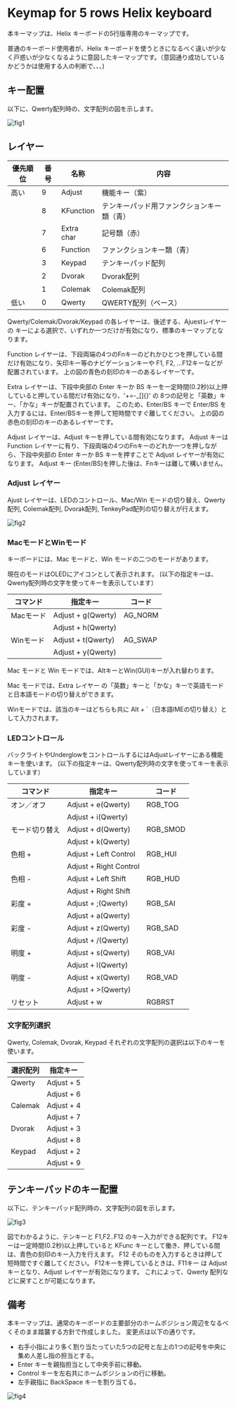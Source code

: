 # Keymap for 5 rows Helix keyboard

本キーマップは、Helix キーボードの5行版専用のキーマップです。

普通のキーボード使用者が、Helix キーボードを使うときになるべく違いが少なく戸惑いが少なくなるように意図したキーマップです。（意図通り成功しているかどうかは使用する人の判断で、、、)

## キー配置
以下に、Qwerty配列時の、文字配列の図を示します。

![fig1](https://gist.github.com/mtei/c81a3688206aa50996339cb9ced4751d/raw/827632dda7db87cf88d41a0d3b476c5962c29213/helix-five_rows_r3.png)

## レイヤー

|優先順位|番号|名称|内容|
| ---- | ---- | --- | --- |
|高い|9|Adjust|機能キー（紫）|
||8|KFunction|テンキーパッド用ファンクションキー類（青）|
||7|Extra char|記号類（赤）|
||6|Function|ファンクションキー類（青）|
||3|Keypad|テンキーパッド配列|
||2|Dvorak|Dvorak配列|
||1|Colemak|Colemak配列|
|低い|0|Qwerty|QWERTY配列（ベース）|

Qwerty/Colemak/Dvorak/Keypad の各レイヤーは、後述する、Ajuestレイヤーの キーによる選択で、いずれか一つだけが有効になり、標準のキーマップとなります。

Function レイヤーは、下段両端の4つのFnキーのどれかひとつを押している間だけ有効になり、矢印キー等のナビゲーションキーや F1, F2, ...F12キーなどが配置されています。
上の図の青色の刻印のキーのあるレイヤーです。

Extra レイヤーは、下段中央部の Enter キーか BS キーを一定時間(0.2秒)以上押していると押している間だけ有効になり、'+=-_[]{}' の 8つの記号と「英数」キー、「かな」キーが配置されています。
このため、Enter/BS キーで Enter/BS を入力するには、Enter/BSキーを押して短時間ですぐ離してください。
上の図の赤色の刻印のキーのあるレイヤーです。

Adjust レイヤーは、Adjust キーを押している間有効になります。
Adjust キーは Function レイヤーに有り、下段両端の4つのFnキーのどれか一つを押しながら、下段中央部の Enter キーか BS キーを押すことで Adjust レイヤーが有効になります。
Adjust キー (Enter/BS)を押した後は、Fnキーは離して構いません。

### Adjust レイヤー
Ajust レイヤーは、LEDのコントロール、Mac/Win モードの切り替え、Qwerty配列, Colemak配列, Dvorak配列, TenkeyPad配列の切り替えが行えます。

![fig2](https://gist.github.com/mtei/c81a3688206aa50996339cb9ced4751d/raw/827632dda7db87cf88d41a0d3b476c5962c29213/helix-five_rows_r3adj.png)

### MacモードとWinモード
キーボードには、Mac モードと、Win モードの二つのモードがあります。

現在のモードはOLEDにアイコンとして表示されます。
(以下の指定キーは、Qwerty配列時の文字を使ってキーを表示しています）

|コマンド|指定キー|コード|
| ---- | ---- | --- |
|Macモード|Adjust + g(Qwerty)|AG_NORM|
|        |Adjust + h(Qwerty)|       |
|Winモード|Adjust + t(Qwerty)|AG_SWAP|
|        |Adjust + y(Qwerty)|       |

Mac モードと Win モードでは、AltキーとWin(GUI)キーが入れ替わります。

Mac モードでは、Extra レイヤー の「英数」キーと「かな」キーで英語モードと日本語モードの切り替えができます。

Winモードでは、該当のキーはどちらも共に Alt + `（日本語IMEの切り替え）として入力されます。

### LEDコントロール

バックライトやUnderglowをコントロールするにはAdjustレイヤーにある機能キーを使います。
(以下の指定キーは、Qwerty配列時の文字を使ってキーを表示しています）

|コマンド|指定キー|コード|
| ---- | ---- | --- |
|オン／オフ|Adjust + e(Qwerty)|RGB_TOG|
|      |Adjust + i(Qwerty)|       |
|モード切り替え|Adjust + d(Qwerty) |RGB_SMOD|
|           |Adjust + k(Qwerty)|       |
|色相 +|Adjust + Left Control|RGB_HUI|
|     |Adjust + Right Control|       |
|色相 -|Adjust + Left Shift  |RGB_HUD|
|     |Adjust + Right Shift  |       |
|彩度 +|Adjust + ;(Qwerty)   |RGB_SAI|
|     |Adjust + a(Qwerty)   |       |
|彩度 -|Adjust + z(Qwerty)  |RGB_SAD|
|     |Adjust + /(Qwerty)  |       |
|明度 +|Adjust + s(Qwerty)  |RGB_VAI|
|     |Adjust + l(Qwerty)  |       |
|明度 -|Adjust + x(Qwerty)  |RGB_VAD|
|     |Adjust + >(Qwerty)  |       |
|リセット|Adjust + w|RGBRST|

### 文字配列選択
Qwerty, Colemak, Dvorak, Keypad それぞれの文字配列の選択は以下のキーを使います。

|選択配列|指定キー|
| ---- | ---- |
|Qwerty | Adjust + 5 |
|       | Adjust + 6 |
|Calemak| Adjust + 4 |
|       | Adjust + 7 |
|Dvorak | Adjust + 3 |
|       | Adjust + 8 |
|Keypad | Adjust + 2 |
|       | Adjust + 9 |

## テンキーパッドのキー配置
以下に、テンキーパッド配列時の、文字配列の図を示します。

![fig3](https://gist.github.com/mtei/c81a3688206aa50996339cb9ced4751d/raw/827632dda7db87cf88d41a0d3b476c5962c29213/helix-five_rows_r3key.png)

図でわかるように、テンキーと F1,F2..F12 のキー入力ができる配列です。
F12キーは一定時間(0.2秒)以上押していると KFunc キーとして働き、押している間は、青色の刻印のキー入力を行えます。
F12 そのものを入力するときは押して短時間ですぐ離してください。
F12キーを押しているときは、F11キー は Adjust キーとなり、Adjust レイヤーが有効になります。
これによって、Qwerty 配列などに戻すことが可能になります。

## 備考
本キーマップは、通常のキーボードの主要部分のホームポジション周辺をなるべくそのまま踏襲する方針で作成しました。
変更点は以下の通りです。

 * 右手小指により多く割り当たっていた5つの記号と左上の1つの記号を中央に集め人差し指の担当とする。
 * Enter キーを親指担当として中央手前に移動。
 * Control キーを左右共にホームポジションの行に移動。
 * 左手親指に BackSpace キーを割り当てる。

![fig4](https://gist.github.com/mtei/c81a3688206aa50996339cb9ced4751d/raw/d6e9af7684c051de4744b9dee9cd96b762bf4e2d/five_rows_making2.jpg)
